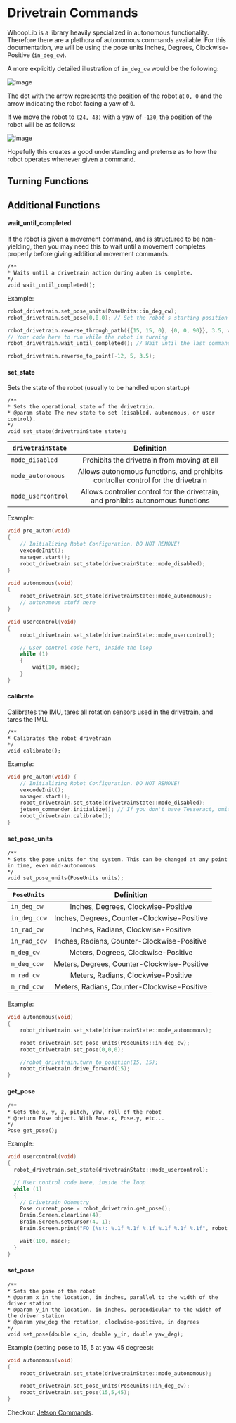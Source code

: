 # Drivetrain Commands

WhoopLib is a library heavily specialized in autonomous functionality. Therefore there are a plethora of autonomous commands available. For this documentation, we will be using the pose units Inches, Degrees, Clockwise-Positive (```in_deg_cw```).

A more explicitly detailed illustration of ```in_deg_cw``` would be the following:

![Image](../images/OdomUnits.png)

The dot with the arrow represents the position of the robot at ```0, 0``` and the arrow indicating the robot facing a yaw of ```0```.

If we move the robot to ```(24, 43)``` with a yaw of ```-130```, the position of the robot will be as follows:

![Image](../images/OdomUnitsExample.png)

Hopefully this creates a good understanding and pretense as to how the robot operates whenever given a command.

## Turning Functions




## Additional Functions

#### wait_until_completed

If the robot is given a movement command, and is structured to be non-yielding, then you may need this to wait until a movement completes properly before giving additional movement commands.

```
/**
* Waits until a drivetrain action during auton is complete.
*/
void wait_until_completed();
```

Example:

```cpp
robot_drivetrain.set_pose_units(PoseUnits::in_deg_cw);
robot_drivetrain.set_pose(0,0,0); // Set the robot's starting position

robot_drivetrain.reverse_through_path({{15, 15, 0}, {0, 0, 90}}, 3.5, waitUntilCompleted::no_wait);
// Your code here to run while the robot is turning
robot_drivetrain.wait_until_completed(); // Wait until the last command is complete before continuing

robot_drivetrain.reverse_to_point(-12, 5, 3.5);
```

#### set_state

Sets the state of the robot (usually to be handled upon startup)

```
/**
* Sets the operational state of the drivetrain.
* @param state The new state to set (disabled, autonomous, or user control).
*/
void set_state(drivetrainState state);
```

| ```drivetrainState```     | Definition | 
|----------|:--------:|
| ```mode_disabled```    | Prohibits the drivetrain from moving at all     |
| ```mode_autonomous```    | Allows autonomous functions, and prohibits controller control for the drivetrain     |
| ```mode_usercontrol```    | Allows controller control for the drivetrain, and prohibits autonomous functions  |

Example:

```cpp
void pre_auton(void)
{
    // Initializing Robot Configuration. DO NOT REMOVE!
    vexcodeInit();
    manager.start();
    robot_drivetrain.set_state(drivetrainState::mode_disabled);
}

void autonomous(void)
{
    robot_drivetrain.set_state(drivetrainState::mode_autonomous);
    // autonomous stuff here
}

void usercontrol(void)
{
    robot_drivetrain.set_state(drivetrainState::mode_usercontrol);

    // User control code here, inside the loop
    while (1)
    {
        wait(10, msec);
    }
}
```

#### calibrate

Calibrates the IMU, tares all rotation sensors used in the drivetrain, and tares the IMU.

```
/**
* Calibrates the robot drivetrain
*/
void calibrate();
```

Example:


```cpp
void pre_auton(void) {
    // Initializing Robot Configuration. DO NOT REMOVE!
    vexcodeInit();
    manager.start();
    robot_drivetrain.set_state(drivetrainState::mode_disabled);
    jetson_commander.initialize(); // If you don't have Tesseract, omit this line
    robot_drivetrain.calibrate();
}
```

#### set_pose_units

```
/**
* Sets the pose units for the system. This can be changed at any point in time, even mid-autonomous
*/
void set_pose_units(PoseUnits units);
```

| ```PoseUnits```     | Definition | 
|----------|:--------:|
| ```in_deg_cw```    | Inches, Degrees, Clockwise-Positive     |
| ```in_deg_ccw```    | Inches, Degrees, Counter-Clockwise-Positive     |
| ```in_rad_cw```    | Inches, Radians, Clockwise-Positive     |
| ```in_rad_ccw```    | Inches, Radians, Counter-Clockwise-Positive     |
| ```m_deg_cw```    | Meters, Degrees, Clockwise-Positive     |
| ```m_deg_ccw```    | Meters, Degrees, Counter-Clockwise-Positive     |
| ```m_rad_cw```    | Meters, Radians, Clockwise-Positive     |
| ```m_rad_ccw```    | Meters, Radians, Counter-Clockwise-Positive     |

Example:

```cpp
void autonomous(void)
{
    robot_drivetrain.set_state(drivetrainState::mode_autonomous);

    robot_drivetrain.set_pose_units(PoseUnits::in_deg_cw);
    robot_drivetrain.set_pose(0,0,0);

    //robot_drivetrain.turn_to_position(15, 15);
    robot_drivetrain.drive_forward(15);
}
```

#### get_pose

```
/**
* Gets the x, y, z, pitch, yaw, roll of the robot
* @return Pose object. With Pose.x, Pose.y, etc...
*/
Pose get_pose();
```

Example:

```cpp
void usercontrol(void)
{
  robot_drivetrain.set_state(drivetrainState::mode_usercontrol);

  // User control code here, inside the loop
  while (1)
  {
    // Drivetrain Odometry
    Pose current_pose = robot_drivetrain.get_pose();
    Brain.Screen.clearLine(4);
    Brain.Screen.setCursor(4, 1);
    Brain.Screen.print("FO (%s): %.1f %.1f %.1f %.1f %.1f %.1f", robot_drivetrain.get_units_str().c_str(), current_pose.x, current_pose.y, current_pose.z, current_pose.pitch, current_pose.yaw, current_pose.roll);

    wait(100, msec);
  }
}

```

#### set_pose

```
/**
* Sets the pose of the robot
* @param x_in the location, in inches, parallel to the width of the driver station
* @param y_in the location, in inches, perpendicular to the width of the driver station
* @param yaw_deg the rotation, clockwise-positive, in degrees
*/
void set_pose(double x_in, double y_in, double yaw_deg);
```

Example (setting pose to 15, 5 at yaw 45 degrees):

```cpp
void autonomous(void)
{
    robot_drivetrain.set_state(drivetrainState::mode_autonomous);

    robot_drivetrain.set_pose_units(PoseUnits::in_deg_cw);
    robot_drivetrain.set_pose(15,5,45);
}
```


Checkout [Jetson Commands](JetsonCommands/README.md).